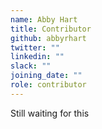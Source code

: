 ```yaml
---
name: Abby Hart
title: Contributor
github: abbyrhart
twitter: ""
linkedin: ""
slack: ""
joining_date: ""
role: contributor
---
```


Still waiting for this
